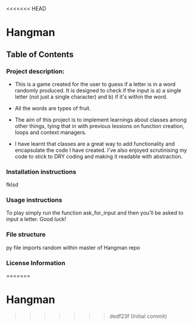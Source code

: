 <<<<<<< HEAD
# Hangman

## Table of Contents

### Project description: 
 - This is a game created for the user to guess if a letter is in a word randomly produced. It is designed to check if the input is a) a single letter (not just a single character) and b) if it's within the word. 
 - All the words are types of fruit. 

 - The aim of this project is to implement learnings about classes among other things, tying that in with previous lessions on function creation, loops and context managers.

 - I have learnt that classes are a great way to add functionality and encapsulate the code I have created. I've also enjoyed scrutinising my code to stick to DRY coding and making it readable with abstraction. 

### Installation instructions
  fklsd

### Usage instructions
  To play simply run the function ask_for_input and then you'll be asked to input a letter. Good luck!

### File structure
  py file
  imports random 
  within master of Hangman repo 
  

### License Information
=======
# Hangman
>>>>>>> dedf23f (Initial commit)

